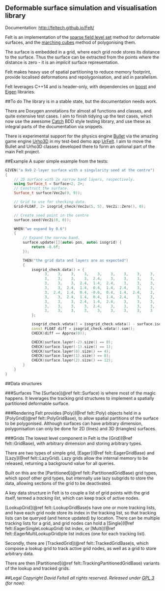 Deformable surface simulation and visualisation library
-------------------------------------------------------

Documentation: http://feltech.github.io/Felt/

Felt is an implementation of the
[sparse field level set](https://en.wikipedia.org/wiki/Level_set_(data_structures)#Sparse_field)
method for deformable surfaces, and the
[marching cubes](https://en.wikipedia.org/wiki/Marching_cubes) method of polygonising them.

The surface is embedded in a grid, where each grid node stores its distance to the surface. Thus
the surface can be extracted from the points where the distance is zero - it is an *implicit*
surface representation.

Felt makes heavy use of spatial partitioning to reduce memory footprint, provide localised
deformations and repolygonisation, and aid in parallelism.

Felt leverages C++14 and is header-only, with dependencies on [boost](http://www.boost.org/) and
[Eigen](http://eigen.tuxfamily.org/index.php?title=Main_Page) libraries.


##To do
The library is in a stable state, but the documentation needs work.

There are Doxygen annotations for almost all functions and classes, and quite extensive test cases.
I aim to finish tidying up the test cases, which now use the awesome
[Catch](https://github.com/philsquared/Catch) BDD style testing library, and use these as integral
parts of the documentation via snippets.

There is experimental support for the physics engine [Bullet](http://bulletphysics.org) via the
amazing game engine [Urho3D](https://urho3d.github.io/) in my test-bed demo app
[UrFelt](https://github.com/feltech/UrFelt).  I aim to move the Bullet and Urho3D classes developed
there to form an optional part of the main Felt project.


##Example
A super simple example from the tests:

```cpp
GIVEN("a 9x9 2-layer surface with a singularity seed at the centre")
{
	// 2D surface with 2x narrow band layers, respectively.
	using Surface_t = Surface<2, 2>;
	// Construct the surface.
	Surface_t surface(Vec2u(9, 9));

	// Grid to use for checking data.
	Grid<FLOAT, 2> isogrid_check(Vec2u(5, 5), Vec2i::Zero(), 0);

	// Create seed point in the centre
	surface.seed(Vec2i(0, 0));

	WHEN("we expand by 0.6")
	{
		// Expand the narrow band.
		surface.update([](auto& pos, auto& isogrid) {
			return -0.6f;
		});

		THEN("the grid data and layers are as expected")
		{
			isogrid_check.data() = {
				  3,    3,    3,    3,    3,    3,    3,    3,    3,
				  3,    3,    3,    3,  2.4,    3,    3,    3,    3,
				  3,    3,    3,  2.4,  1.4,  2.4,    3,    3,    3,
				  3,    3,  2.4,  1.4,  0.4,  1.4,  2.4,    3,    3,
				  3,  2.4,  1.4,  0.4, -0.6,  0.4,  1.4,  2.4,    3,
				  3,    3,  2.4,  1.4,  0.4,  1.4,  2.4,    3,    3,
				  3,    3,    3,  2.4,  1.4,  2.4,    3,    3,    3,
				  3,    3,    3,    3,  2.4,    3,    3,    3,    3,
				  3,    3,    3,    3,    3,    3,    3,    3,    3
			};

			isogrid_check.vdata() = isogrid_check.vdata() - surface.isogrid().snapshot().vdata();
			const FLOAT diff = isogrid_check.vdata().sum();
			CHECK(diff == Approx(0));

			CHECK(surface.layer(-2).size() == 0);
			CHECK(surface.layer(-1).size() == 1);
			CHECK(surface.layer(0).size() == 4);
			CHECK(surface.layer(1).size() == 8);
			CHECK(surface.layer(2).size() == 12);
		}
	}
}
```

##Data structures

###Surfaces
The [Surface](@ref felt::Surface) is where most of the magic happens.  It leverages the tracking
grid structures to implement a spatially partitioned deformable surface.

###Rendering
Felt provides [Poly](@ref felt::Poly) objects held in a [PolyGrid](@ref felt::PolyGridBase),
to allow spatial partitions of the surface to be polygonised. Although surfaces
can have arbitrary dimension, polygonisation can only be done for 2D (lines) and 3D (triangles)
surfaces.

###Grids
The lowest level component in Felt is the [Grid](@ref felt::GridBase), with arbitrary
dimension and storing arbitrary types.

There are two types of simple grid, [Eager](@ref felt::EagerGridBase) and
[Lazy](@ref felt::LazyGrid). Lazy grids allow the internal memory to be released, returning a
background value for all queries.

Built on this are the [Partitioned](@ref felt::PartitionedGridBase) grid types, which spoof
other grid types, but internally use lazy subgrids to store the data, allowing sections of the
grid to be deactivated.

A key data structure in Felt is to couple a list of grid points with the grid itself, termed a
*tracking list*, which can keep track of active nodes.

[LookupGrid](@ref felt::LookupGridBase)s have one or more tracking lists, and have each grid node
store its index in the tracking list, so that tracking lists can be queryed (and hence updated) by
location. There can be multiple tracking lists for a grid, and grid nodes can hold a
[Single](@ref felt::EagerSingleLookupGrid) list index, or
[Multi](@ref felt::EagerMultiLookupGrid)ple list indices (one for each tracking
list).

Secondly, there are [TrackedGrid](@ref felt::TrackedGridBase)s, which compose a lookup grid to track
active grid nodes, as well as a grid to store arbitrary data.

There are then [Partitioned](@ref felt::TrackingPartitionedGridBase) variants of the lookup and
tracked grids.

##Legal
_Copyright David Feltell all rights reserved._
_Released under [GPL 3](http://www.gnu.org/licenses/gpl-3.0.en.html) (for now):_
